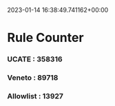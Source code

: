 2023-01-14 16:38:49.741162+00:00
# Rule Counter 
 ### UCATE : 358316

 ### Veneto : 89718

 ### Allowlist : 13927